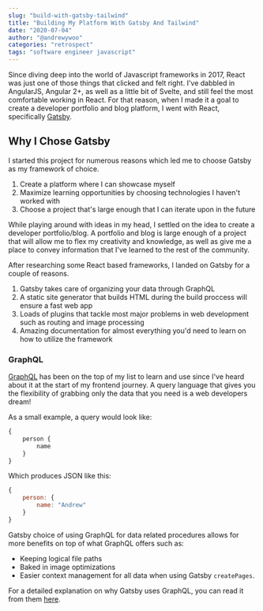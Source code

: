 ```yaml
---
slug: "build-with-gatsby-tailwind"
title: "Building My Platform With Gatsby And Tailwind"
date: "2020-07-04"
author: "@andrewywoo"
categories: "retrospect"
tags: "software engineer javascript"
---
```


<!-- TODO: Add Blog Intro Picture that also serves for SEO Preview -->

Since diving deep into the world of Javascript frameworks in 2017, React was just one of those things that clicked and felt right.
I've dabbled in AngularJS, Angular 2+, as well as a little bit of Svelte, and still feel the most comfortable working in React. For that reason,
when I made it a goal to create a developer portfolio and blog platform, I went with React, specifically [Gatsby](https://www.gatsbyjs.org/).

## Why I Chose Gatsby

I started this project for numerous reasons which led me to choose Gatsby as my framework of choice.

1. Create a platform where I can showcase myself
2. Maximize learning opportunities by choosing technologies I haven't worked with
3. Choose a project that's large enough that I can iterate upon in the future

While playing around with ideas in my head, I settled on the idea to create a developer portfolio/blog. A portfolio and blog is large enough of a project that
will allow me to flex my creativity and knowledge, as well as give me a place to convey information that I've learned to the rest of the community.

After researching some React based frameworks, I landed on Gatsby for a couple of reasons.

1. Gatsby takes care of organizing your data through GraphQL
2. A static site generator that builds HTML during the build proccess will ensure a fast web app
3. Loads of plugins that tackle most major problems in web development such as routing and image processing
4. Amazing documentation for almost everything you'd need to learn on how to utilize the framework

### GraphQL

[GraphQL](https://graphql.org/) has been on the top of my list to learn and use since I've heard about it at the start of my frontend journey. 
A query language that gives you the flexibility of grabbing only the data that you need is a web developers dream! 

As a small example, a query would look like:
```javascript
{
    person {
        name
    }
}
```

Which produces JSON like this:
```javascript
{
    person: {
        name: "Andrew"
    }
}
```

Gatsby choice of using GraphQL for data related procedures allows for more benefits on top of what GraphQL offers such as:

* Keeping logical file paths
* Baked in image optimizations
* Easier context management for all data when using Gatsby `createPages`.

For a detailed explanation on why Gatsby uses GraphQL, you can read it from them [here](https://www.gatsbyjs.org/docs/why-gatsby-uses-graphql/).

<!-- Push frontend complexity into queries — many data transformations can be done at build-time within your GraphQL queries -->
